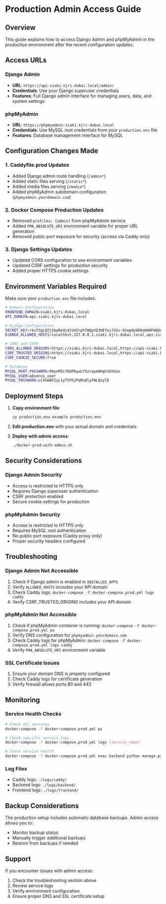 # Production Admin Access Guide

## Overview
This guide explains how to access Django Admin and phpMyAdmin in the production environment after the recent configuration updates.

## Access URLs

### Django Admin
- **URL**: `https://api-siaki.kjri-dubai.local/admin/`
- **Credentials**: Use your Django superuser credentials
- **Features**: Full Django admin interface for managing users, data, and system settings

### phpMyAdmin
- **URL**: `https://phpmyadmin-siaki.kjri-dubai.local`
- **Credentials**: Use MySQL root credentials from your `production.env` file
- **Features**: Database management interface for MySQL

## Configuration Changes Made

### 1. Caddyfile.prod Updates
- Added Django admin route handling (`/admin*`)
- Added static files serving (`/static*`)
- Added media files serving (`/media*`)
- Added phpMyAdmin subdomain configuration (`phpmyadmin.yourdomain.com`)

### 2. Docker Compose Production Updates
- Removed `profiles: [admin]` from phpMyAdmin service
- Added `PMA_ABSOLUTE_URI` environment variable for proper URL generation
- Removed public port exposure for security (access via Caddy only)

### 3. Django Settings Updates
- Updated CORS configuration to use environment variables
- Updated CSRF settings for production security
- Added proper HTTPS cookie settings

## Environment Variables Required

Make sure your `production.env` file includes:

```bash
# Domain Configuration
FRONTEND_DOMAIN=siaki.kjri-dubai.local
API_DOMAIN=api-siaki.kjri-dubai.local

# Django Configuration
SECRET_KEY=rbcFSgLOZjSbpRe9j41V42rphfWQpVQ3HEfoi7dJv-91mpOU4D0xW48FHQUnWxPA5Ks
DJANGO_ALLOWED_HOSTS=localhost,127.0.0.1,siaki.kjri-dubai.local,api-siaki.kjri-dubai.local,phpmyadmin-siaki.kjri-dubai.local,backend

# CORS and CSRF
CORS_ALLOWED_ORIGINS=https://siaki.kjri-dubai.local,https://api-siaki.kjri-dubai.local,http://localhost:3000
CSRF_TRUSTED_ORIGINS=https://siaki.kjri-dubai.local,https://api-siaki.kjri-dubai.local,https://phpmyadmin-siaki.kjri-dubai.local
CSRF_COOKIE_SECURE=True

# Database
MYSQL_ROOT_PASSWORD=99ynMILYDGP6ywLY3zrqym8Hgh16VUzx
MYSQL_USER=absensi_user
MYSQL_PASSWORD=LCXGmBVIyL1yT5YDjPqMuQlyFNLQzylD
```

## Deployment Steps

1. **Copy environment file**:
   ```bash
   cp production.env.example production.env
   ```

2. **Edit production.env** with your actual domain and credentials

3. **Deploy with admin access**:
   ```bash
   ./docker-prod-with-admin.sh
   ```

## Security Considerations

### Django Admin Security
- Access is restricted to HTTPS only
- Requires Django superuser authentication
- CSRF protection enabled
- Secure cookie settings for production

### phpMyAdmin Security
- Access is restricted to HTTPS only
- Requires MySQL root authentication
- No public port exposure (Caddy proxy only)
- Proper security headers configured

## Troubleshooting

### Django Admin Not Accessible
1. Check if Django admin is enabled in `INSTALLED_APPS`
2. Verify `ALLOWED_HOSTS` includes your API domain
3. Check Caddy logs: `docker-compose -f docker-compose.prod.yml logs caddy`
4. Verify CSRF_TRUSTED_ORIGINS includes your API domain

### phpMyAdmin Not Accessible
1. Check if phpMyAdmin container is running: `docker-compose -f docker-compose.prod.yml ps`
2. Verify DNS configuration for `phpmyadmin.yourdomain.com`
3. Check Caddy logs for phpMyAdmin: `docker-compose -f docker-compose.prod.yml logs caddy`
4. Verify `PMA_ABSOLUTE_URI` environment variable

### SSL Certificate Issues
1. Ensure your domain DNS is properly configured
2. Check Caddy logs for certificate generation
3. Verify firewall allows ports 80 and 443

## Monitoring

### Service Health Checks
```bash
# Check all services
docker-compose -f docker-compose.prod.yml ps

# Check specific service logs
docker-compose -f docker-compose.prod.yml logs [service_name]

# Check service health
docker-compose -f docker-compose.prod.yml exec backend python manage.py check
```

### Log Files
- Caddy logs: `./logs/caddy/`
- Backend logs: `./logs/backend/`
- Frontend logs: `./logs/frontend/`

## Backup Considerations

The production setup includes automatic database backups. Admin access allows you to:
- Monitor backup status
- Manually trigger additional backups
- Restore from backups if needed

## Support

If you encounter issues with admin access:
1. Check the troubleshooting section above
2. Review service logs
3. Verify environment configuration
4. Ensure proper DNS and SSL certificate setup
